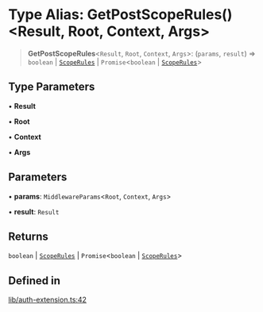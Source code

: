 # Type Alias: GetPostScopeRules()\<Result, Root, Context, Args\>

> **GetPostScopeRules**\<`Result`, `Root`, `Context`, `Args`\>: (`params`, `result`) => `boolean` \| [`ScopeRules`](ScopeRules.md) \| `Promise`\<`boolean` \| [`ScopeRules`](ScopeRules.md)\>

## Type Parameters

• **Result**

• **Root**

• **Context**

• **Args**

## Parameters

• **params**: `MiddlewareParams`\<`Root`, `Context`, `Args`\>

• **result**: `Result`

## Returns

`boolean` \| [`ScopeRules`](ScopeRules.md) \| `Promise`\<`boolean` \| [`ScopeRules`](ScopeRules.md)\>

## Defined in

[lib/auth-extension.ts:42](https://github.com/andreisergiu98/baeta/blob/4c16a2c8fa14b6d48e42b6a2c2893542bd64b987/packages/extension-auth/lib/auth-extension.ts#L42)
